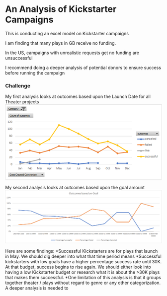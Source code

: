 # An Analysis of Kickstarter Campaigns
This is conducting an excel model on Kickstarter campaigns

I am finding that many plays in GB receive no funding.

In the US, campaigns with unrealistic requests get no funding are unsuccessful

I recommend doing a deeper analysis of potential donors to ensure success before running the campaign



### Challenge
My first analysis looks at outcomes based upon the Launch Date for all Theater projects
![Theater Outcomes](Theater%20Outcomes%20based%20on%20Launch%20Date.png)

My second analysis looks at outcomes based upon the goal amount
![Goal Outcomes](Outcomes%20Based%20on%20Goal.png)

Here are some findings:
*Successful Kickstarters are for plays that launch in May.  We should dig deeper into what that time period means
*Successful kickstarters with low goals have a higher percentage success rate until 30K.  At that budget, success begins to rise again.  We should either look into having a low Kickstarter budget or research what it is about the >30K plays that makes them successful.
*One limitation of this analysis is that it groups together theater / plays without regard to genre or any other categorization.  A deeper analysis is needed to 
